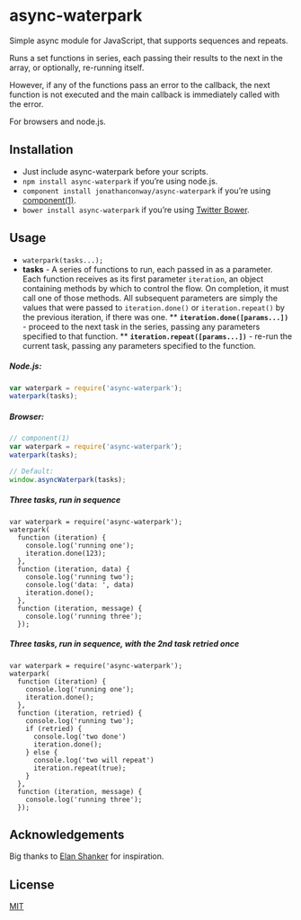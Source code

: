 # async-waterpark

Simple async module for JavaScript, that supports sequences and repeats.

Runs a set functions in series, each passing their results to the next in the
array, or optionally, re-running itself.

However, if any of the functions pass an error to the callback, the
next function is not executed and the main callback is immediately called with
the error.

For browsers and node.js.

## Installation
* Just include async-waterpark before your scripts.
* `npm install async-waterpark` if you’re using node.js.
* `component install jonathanconway/async-waterpark` if you’re using
[component(1)](https://github.com/component/component).
* `bower install async-waterpark` if you’re using
[Twitter Bower](http://bower.io).


## Usage

* `waterpark(tasks...);`
* **tasks** - A series of functions to run, each passed in as a parameter. Each
function receives as its first parameter `iteration`, an object containing
methods by which to control the flow. On completion, it must call one of those
methods. All subsequent parameters are simply the values that were passed to
`iteration.done()` or `iteration.repeat()` by the previous iteration, if there was
one.
** **`iteration.done([params...])`** - proceed to the next task in the series,
passing any parameters specified to that function.
** **`iteration.repeat([params...])`** - re-run the current task, passing any
parameters specified to the function.

##### Node.js:

```javascript
var waterpark = require('async-waterpark');
waterpark(tasks);
```

##### Browser:

```javascript
// component(1)
var waterpark = require('async-waterpark');
waterpark(tasks);

// Default:
window.asyncWaterpark(tasks);
```

##### Three tasks, run in sequence

```
var waterpark = require('async-waterpark');
waterpark(
  function (iteration) {
    console.log('running one');
    iteration.done(123);
  },
  function (iteration, data) {
    console.log('running two');
    console.log('data: ', data)
    iteration.done();
  },
  function (iteration, message) {
    console.log('running three');
  });
```

##### Three tasks, run in sequence, with the 2nd task retried once
```
var waterpark = require('async-waterpark');
waterpark(
  function (iteration) {
    console.log('running one');
    iteration.done();
  },
  function (iteration, retried) {
    console.log('running two');
    if (retried) {
      console.log('two done')
      iteration.done();
    } else {
      console.log('two will repeat')
      iteration.repeat(true);
    }
  },
  function (iteration, message) {
    console.log('running three');
  });
```

## Acknowledgements
Big thanks to [Elan Shanker](https://github.com/es128) for inspiration.

## License
[MIT](https://raw.github.com/jonathanconway/async-waterpark/master/LICENSE)
